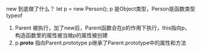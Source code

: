 new 到底做了什么？
let p = new Person();
p 是Object类型，Person是函数类型 typeof
1. Parent 被执行，加了new后，Parent函数会在p的作用下执行，this指向p，
  构造函数里的属性被当做p的属性被创建
2. p.__proto__ 指向Parent.prototype  p继承了Parent.prototype中的属性和方法
